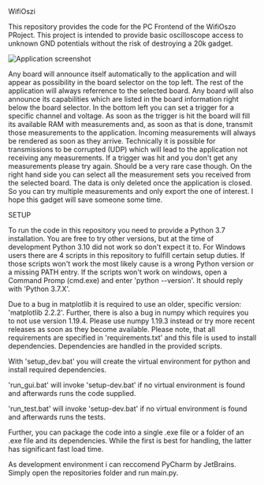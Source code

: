 WifiOszi

This repository provides the code for the PC Frontend of the WifiOszo PRoject. This project is intended to provide
basic oscilloscope access to unknown GND potentials without the risk of destroying a 20k gadget.

![Application screenshot](https://gitlab.lrz.de/wifioszi/pyplotter/-/raw/screenshot/docs/screenshot.png?inline=false)

Any board will announce itself automatically to the application and will appear as possibility in the board selector
on the top left. The rest of the application will always referrence to the selected board. Any board will also announce
its capabilities which are listed in the board information right below the board selector.
In the bottom left you can set a trigger for a specific channel and voltage. As soon as the trigger is hit the board
will fill its available RAM with measurements and, as soon as that is done, transmit those measurements to the
application. Incoming measurements will always be rendered as soon as they arrive. Technically it is possible for
transmissions to be corrupted (UDP) which will lead to the application not receiving any measurements. If a trigger
was hit and you don't get any measurements please try again. Should be a very rare case though.
On the right hand side you can select all the measurement sets you received from the selected board. The data is
only deleted once the application is closed. So you can try multiple measurements and only export the one of interest.
I hope this gadget will save someone some time.

SETUP

To run the code in this repository you need to provide a Python 3.7 installation. You are free to try other versions,
but at the time of development Python 3.10 did not work so don't expect it to.
For Windows users there are 4 scripts in this repository to fulfill certain setup duties. If those scripts won't work
the most likely cause is a wrong Python version or a missing PATH entry. If the scripts won't work on windows, open
a Command Promp (cmd.exe) and enter 'python --version'. It should reply with 'Python 3.7.X'.

Due to a bug in matplotlib it is required to use an older, specific version: 'matplotlib 2.2.2'. Further, there
is also a bug in numpy which requires you to not use version 1.19.4. Please use numpy 1.19.3 instead or try
more recent releases as soon as they become available. Please note, that all requirements are specified in
'requirements.txt' and this file is used to install dependencies. Dependencies are handled in the provided scripts.

With 'setup_dev.bat' you will create the virtual environment for python and install required dependencies. 

'run_gui.bat' will invoke 'setup-dev.bat' if no virtual environment is found and afterwards runs the code supplied.

'run_test.bat' will invoke 'setup-dev.bat' if no virtual environment is found and afterwards runs the tests.

Further, you can package the code into a single .exe file or a folder of an .exe file and its dependencies. While
the first is best for handling, the latter has significant fast load time.

As development environment i can reccomend PyCharm by JetBrains. Simply open the repositories folder and run main.py.
